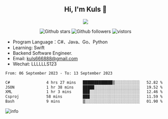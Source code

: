 <h2 align="center"> Hi, I'm Kuls 👋 </h2>
<p align="center">
    <p align="center">
        <img src=" https://avatars.githubusercontent.com/u/42165104?s=460&u=5c7fbf0bce7d4b38a15a44676e6f64b529e47598&v=4"/>
    </p>
    <p align="center">
      <img src="https://img.shields.io/github/stars/hellokuls?style=social" alt="Github stars" />
      <img src="https://img.shields.io/github/followers/hellokuls?style=social" alt="Github followers" />
      <img src="https://visitor-badge.glitch.me/badge?page_id=hellokuls.readme" alt="vistors" />
    </p>
</p>

- Program Language：C#、Java、Go、Python
- Learning: Swift
- Backend Software Engineer.
- Email: kuls666888@gmail.com
- Wechat: LLLLLLS123

<!--START_SECTION:waka-->

```txt
From: 06 September 2023 - To: 13 September 2023

C#                4 hrs 27 mins   █████████████▒░░░░░░░░░░░   52.82 %
JSON              1 hr 38 mins    █████░░░░░░░░░░░░░░░░░░░░   19.52 %
XML               1 hr 3 mins     ███░░░░░░░░░░░░░░░░░░░░░░   12.46 %
Csproj            58 mins         ███░░░░░░░░░░░░░░░░░░░░░░   11.59 %
Bash              9 mins          ▒░░░░░░░░░░░░░░░░░░░░░░░░   01.90 %
```

<!--END_SECTION:waka-->

![info](https://github-readme-stats.vercel.app/api?username=hellokuls&show_icons=true&count_private=true&hide=prs&theme=default_repocard)


